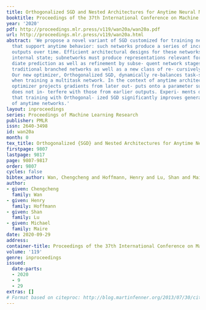 ```yaml
---
title: Orthogonalized SGD and Nested Architectures for Anytime Neural Networks
booktitle: Proceedings of the 37th International Conference on Machine Learning
year: '2020'
pdf: http://proceedings.mlr.press/v119/wan20a/wan20a.pdf
url: http://proceedings.mlr.press/v119/wan20a.html
abstract: 'We propose a novel variant of SGD customized for training network architectures
  that support anytime behavior: such networks produce a series of increasingly accurate
  outputs over time. Efficient architectural designs for these networks focus on re-using
  internal state; subnetworks must produce representations relevant for both imme-
  diate prediction as well as refinement by subse- quent network stages. We consider
  traditional branched networks as well as a new class of re- cursively nested networks.
  Our new optimizer, Orthogonalized SGD, dynamically re-balances task-specific gradients
  when training a multitask network. In the context of anytime architectures, this
  optimizer projects gradients from later out- puts onto a parameter subspace that
  does not in- terfere with those from earlier outputs. Experi- ments demonstrate
  that training with Orthogonal- ized SGD significantly improves generalization accuracy
  of anytime networks.'
layout: inproceedings
series: Proceedings of Machine Learning Research
publisher: PMLR
issn: 2640-3498
id: wan20a
month: 0
tex_title: Orthogonalized {SGD} and Nested Architectures for Anytime Neural Networks
firstpage: 9807
lastpage: 9817
page: 9807-9817
order: 9807
cycles: false
bibtex_author: Wan, Chengcheng and Hoffmann, Henry and Lu, Shan and Maire, Michael
author:
- given: Chengcheng
  family: Wan
- given: Henry
  family: Hoffmann
- given: Shan
  family: Lu
- given: Michael
  family: Maire
date: 2020-09-29
address: 
container-title: Proceedings of the 37th International Conference on Machine Learning
volume: '119'
genre: inproceedings
issued:
  date-parts:
  - 2020
  - 9
  - 29
extras: []
# Format based on citeproc: http://blog.martinfenner.org/2013/07/30/citeproc-yaml-for-bibliographies/
---
```


